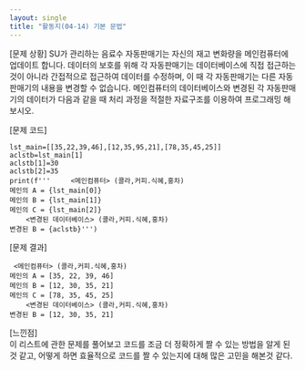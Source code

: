 ```yaml
---
layout: single
title: "활동지(04-14) 기본 문법"
---
```


[문제 상황]
SU가 관리하는 음료수 자동판매기는 자신의 재고 변화량을 메인컴퓨터에 업데이트 합니다. 데이터의 보호를 위해 각 자동판매기는 데이터베이스에 직접 접근하는 것이 아니라 간접적으로 접근하여
데이터를 수정하며, 이 때 각 자동판매기는 다른 자동판매기의 내용을 변경할 수 없습니다. 메인컴퓨터의 데이터베이스와 변경된 각 자동판매기의 데이터가
다음과 같을 때 처리 과정을 적절한 자료구조를 이용하여 프로그래밍 해 보시오.

[문제 코드]
~~~
lst_main=[[35,22,39,46],[12,35,95,21],[78,35,45,25]]
aclstb=lst_main[1]
aclstb[1]=30
aclstb[2]=35
print(f'''     <메인컴퓨터> (콜라,커피.식혜,홍차)
메인의 A = {lst_main[0]}
메인의 B = {lst_main[1]}
메인의 C = {lst_main[2]}
    <변경된 데이터베이스> (콜라,커피.식혜,홍차)
변경된 B = {aclstb}''')
~~~

[문제 결과]
~~~
 <메인컴퓨터> (콜라,커피.식혜,홍차)
메인의 A = [35, 22, 39, 46]
메인의 B = [12, 30, 35, 21]
메인의 C = [78, 35, 45, 25]
    <변경된 데이터베이스> (콜라,커피.식혜,홍차)
변경된 B = [12, 30, 35, 21]
~~~
[느낀점]   
이 리스트에 관한 문제를 풀어보고 코드를 조금 더 정확하게 짤 수 있는 방법을 알게 된 것 같고, 어떻게 하면 효율적으로 코드를 짤 수 있는지에 대해 많은 고민을 해본것 같다.
